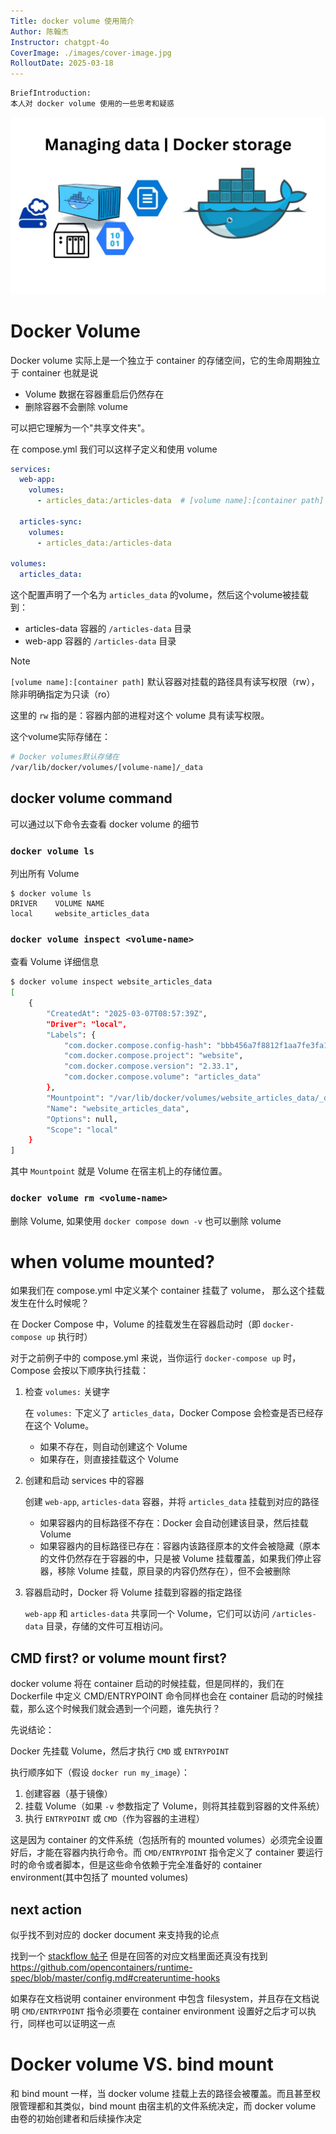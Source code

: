 ```yaml
---
Title: docker volume 使用简介
Author: 陈翰杰
Instructor: chatgpt-4o
CoverImage: ./images/cover-image.jpg
RolloutDate: 2025-03-18
---
```


```
BriefIntroduction: 
本人对 docker volume 使用的一些思考和疑惑
```

<!-- split -->

![cover image](./images/cover-image.jpg)

# Docker Volume 

Docker volume 实际上是一个独立于 container 的存储空间，它的生命周期独立于 container 也就是说

- Volume 数据在容器重启后仍然存在
- 删除容器不会删除 volume

可以把它理解为一个"共享文件夹"。

在 compose.yml 我们可以这样子定义和使用 volume

```yaml
services:
  web-app:
    volumes:
      - articles_data:/articles-data  # [volume name]:[container path]
    
  articles-sync:
    volumes:
      - articles_data:/articles-data

volumes:
  articles_data:
```

这个配置声明了一个名为 `articles_data` 的volume，然后这个volume被挂载到：

- articles-data 容器的 `/articles-data` 目录
- web-app 容器的 `/articles-data` 目录

> [!note]
>
> `[volume name]:[container path]` 默认容器对挂载的路径具有读写权限（rw），除非明确指定为只读（ro）
>
> 这里的 `rw` 指的是：容器内部的进程对这个 volume 具有读写权限。

这个volume实际存储在：

```bash
# Docker volumes默认存储在
/var/lib/docker/volumes/[volume-name]/_data
```

## docker volume command

可以通过以下命令去查看 docker volume 的细节

### `docker volume ls`

列出所有 Volume

```shell
$ docker volume ls
DRIVER    VOLUME NAME
local     website_articles_data
```

### `docker volume inspect <volume-name>`

查看 Volume 详细信息

```bash
$ docker volume inspect website_articles_data
[
    {
        "CreatedAt": "2025-03-07T08:57:39Z",
        "Driver": "local",
        "Labels": {
            "com.docker.compose.config-hash": "bbb456a7f8812f1aa7fe3fa10a7a34c76dfb2b1ad60eadbae23a2f386992e456",
            "com.docker.compose.project": "website",
            "com.docker.compose.version": "2.33.1",
            "com.docker.compose.volume": "articles_data"
        },
        "Mountpoint": "/var/lib/docker/volumes/website_articles_data/_data",
        "Name": "website_articles_data",
        "Options": null,
        "Scope": "local"
    }
]
```

其中 `Mountpoint` 就是 Volume 在宿主机上的存储位置。

### `docker volume rm <volume-name>`

删除 Volume, 如果使用 `docker compose down -v` 也可以删除 volume

# when volume mounted?

如果我们在 compose.yml 中定义某个 container 挂载了 volume， 那么这个挂载发生在什么时候呢？

在 Docker Compose 中，Volume 的挂载发生在容器启动时（即 `docker-compose up` 执行时）

对于之前例子中的 compose.yml 来说，当你运行 `docker-compose up` 时，Compose 会按以下顺序执行挂载：

1. 检查 `volumes:` 关键字

   在 `volumes:` 下定义了 `articles_data`，Docker Compose 会检查是否已经存在这个 Volume。

   - 如果不存在，则自动创建这个 Volume
   - 如果存在，则直接挂载这个 Volume

2. 创建和启动 services 中的容器

   创建 `web-app`,   `articles-data` 容器，并将 `articles_data` 挂载到对应的路径

   - 如果容器内的目标路径不存在：Docker 会自动创建该目录，然后挂载 Volume
   - 如果容器内的目标路径已存在：容器内该路径原本的文件会被隐藏（原本的文件仍然存在于容器的中，只是被 Volume 挂载覆盖，如果我们停止容器，移除 Volume 挂载，原目录的内容仍然存在），但不会被删除

3. 容器启动时，Docker 将 Volume 挂载到容器的指定路径

   `web-app` 和 `articles-data` 共享同一个 Volume，它们可以访问 `/articles-data` 目录，存储的文件可互相访问。



## CMD first? or volume mount first?

docker volume 将在 container 启动的时候挂载，但是同样的，我们在 Dockerfile 中定义 CMD/ENTRYPOINT 命令同样也会在 container 启动的时候挂载，那么这个时候我们就会遇到一个问题，谁先执行？

先说结论：

Docker 先挂载 Volume，然后才执行 `CMD` 或 `ENTRYPOINT`

执行顺序如下（假设 `docker run my_image`）：

1. 创建容器（基于镜像）
2. 挂载 Volume（如果 `-v` 参数指定了 Volume，则将其挂载到容器的文件系统）
3. 执行 `ENTRYPOINT` 或 `CMD`（作为容器的主进程）

这是因为 container 的文件系统（包括所有的 mounted volumes）必须完全设置好后，才能在容器内执行命令。而 `CMD/ENTRYPOINT` 指令定义了 container 要运行时的命令或者脚本，但是这些命令依赖于完全准备好的 container environment(其中包括了 mounted volumes)



## next action

似乎找不到对应的 docker document 来支持我的论点

找到一个 [stackflow 帖子](https://stackoverflow.com/questions/69308389/docker-is-volume-mounted-before-running-cmd) 但是在回答的对应文档里面还真没有找到 https://github.com/opencontainers/runtime-spec/blob/master/config.md#createruntime-hooks

如果存在文档说明 container environment 中包含 filesystem，并且存在文档说明 `CMD/ENTRYPOINT` 指令必须要在 container environment 设置好之后才可以执行，同样也可以证明这一点



# Docker volume VS. bind mount

和 bind mount 一样，当 docker volume 挂载上去的路径会被覆盖。而且甚至权限管理都和其类似，bind mount 由宿主机的文件系统决定，而 docker volume 由卷的初始创建者和后续操作决定
